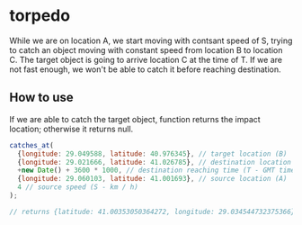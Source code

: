 torpedo
=======

While we are on location A, we start moving with contsant speed of S, trying to catch an object moving with constant speed from location B to location C. The target object is going to arrive location C at the time of T. If we are not fast enough, we won't be able to catch it before reaching destination.

## How to use
If we are able to catch the target object, function returns the impact location; otherwise it returns null.
```js
catches_at(
  {longitude: 29.049588, latitude: 40.976345}, // target location (B)
  {longitude: 29.021666, latitude: 41.026785}, // destination location (C)
  +new Date() + 3600 * 1000, // destination reaching time (T - GMT timestamp in microseconds)
  {longitude: 29.060103, latitude: 41.001693}, // source location (A)
  4 // source speed (S - km / h)
);

// returns {latitude: 41.00353050364272, longitude: 29.034544732375366}
```
